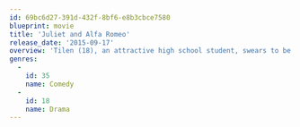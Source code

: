 ```yaml
---
id: 69bc6d27-391d-432f-8bf6-e8b3cbce7580
blueprint: movie
title: 'Juliet and Alfa Romeo'
release_date: '2015-09-17'
overview: 'Tilen (18), an attractive high school student, swears to be faithful forever in the hope that his girlfriend will let him sleep with her. Suddenly, a sequence of tragic events turns his world upside down. He starts to believe he is under a spell which could put his life in jeopardy, which prevents him from having a relationship with Sara (18), his one true love. He finally succeeds to get his life back on the right track with the help of his best friend Zeljko, a mysterious fortune-teller, and the power of love.'
genres:
  -
    id: 35
    name: Comedy
  -
    id: 18
    name: Drama
---
```

